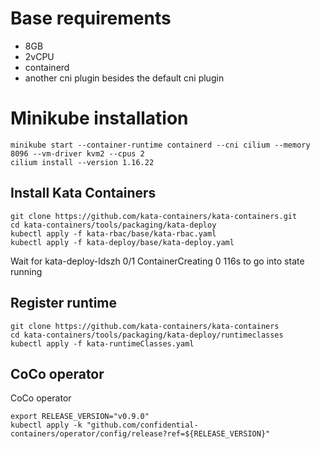 # Base requirements

- 8GB
- 2vCPU
- containerd
- another cni plugin besides the default cni plugin

# Minikube installation

```
minikube start --container-runtime containerd --cni cilium --memory 8096 --vm-driver kvm2 --cpus 2
cilium install --version 1.16.22
```

## Install Kata Containers

```
git clone https://github.com/kata-containers/kata-containers.git
cd kata-containers/tools/packaging/kata-deploy
kubectl apply -f kata-rbac/base/kata-rbac.yaml
kubectl apply -f kata-deploy/base/kata-deploy.yaml
```

Wait for  kata-deploy-ldszh                  0/1     ContainerCreating   0            116s
 to go into state running

## Register runtime

```
git clone https://github.com/kata-containers/kata-containers
cd kata-containers/tools/packaging/kata-deploy/runtimeclasses
kubectl apply -f kata-runtimeClasses.yaml
```

## CoCo operator
CoCo operator

```
export RELEASE_VERSION="v0.9.0"
kubectl apply -k "github.com/confidential-containers/operator/config/release?ref=${RELEASE_VERSION}"
```
